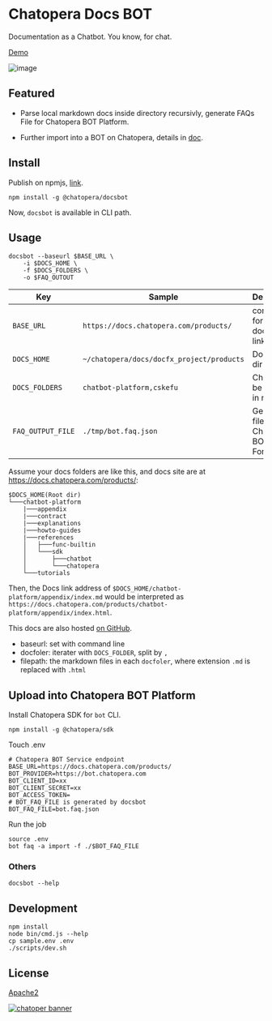 # Chatopera Docs BOT

Documentation as a Chatbot. You know, for chat.

[Demo](https://oh-my.cskefu.com/im/text/0e8xuk.html)

![image](https://user-images.githubusercontent.com/3538629/165872617-4528090d-c662-4d9a-b60c-db8340625b14.png)

## Featured

* Parse local markdown docs inside directory recursivly, generate FAQs File for Chatopera BOT Platform.

* Further import into a BOT on Chatopera, details in [doc](https://dwz.chatopera.com/754yr1).

## Install

Publish on npmjs, [link](https://www.npmjs.com/package/@chatopera/docsbot).

```
npm install -g @chatopera/docsbot
```

Now, `docsbot` is available in CLI path.

## Usage

```
docsbot --baseurl $BASE_URL \
    -i $DOCS_HOME \
    -f $DOCS_FOLDERS \
    -o $FAQ_OUTOUT
```

| Key | Sample | Description |
| --- | --- | --- |
| `BASE_URL` | `https://docs.chatopera.com/products/` | conjunction for the per doc page link  |
| `DOCS_HOME` | `~/chatopera/docs/docfx_project/products` | Docs root dir |
| `DOCS_FOLDERS` | `chatbot-platform,cskefu` | Child dirs to be parsed in root dir |
| `FAQ_OUTPUT_FILE` | `./tmp/bot.faq.json` | Generated file in Chatopera BOT FAQ Format |

Assume your docs folders are like this, and docs site are at <https://docs.chatopera.com/products/>:

```
$DOCS_HOME(Root dir)
└───chatbot-platform
    |───appendix
    |───contract
    |───explanations
    |───howto-guides
    |───references
    │   ├───func-builtin
    │   └───sdk
    │       ├───chatbot
    │       └───chatopera
    └───tutorials
```

Then, the Docs link address of `$DOCS_HOME/chatbot-platform/appendix/index.md` would be interpreted as `https://docs.chatopera.com/products/chatbot-platform/appendix/index.html`.

This docs are also hosted [on GitHub](https://github.com/chatopera/docs).

* baseurl: set with command line
* docfoler: iterater with `DOCS_FOLDER`, split by `,`
* filepath: the markdown files in each `docfoler`, where extension `.md` is replaced with `.html`

## Upload into Chatopera BOT Platform

Install Chatopera SDK for `bot` CLI.

```
npm install -g @chatopera/sdk
```

Touch .env

```
# Chatopera BOT Service endpoint
BASE_URL=https://docs.chatopera.com/products/
BOT_PROVIDER=https://bot.chatopera.com
BOT_CLIENT_ID=xx
BOT_CLIENT_SECRET=xx
BOT_ACCESS_TOKEN=
# BOT_FAQ_FILE is generated by docsbot
BOT_FAQ_FILE=bot.faq.json
```

Run the job

```
source .env
bot faq -a import -f ./$BOT_FAQ_FILE
```

### Others

```
docsbot --help
```

## Development

```
npm install
node bin/cmd.js --help
cp sample.env .env
./scripts/dev.sh
```

## License

[Apache2](./LICENSE)

[![chatoper banner][co-banner-image]][co-url]

[co-banner-image]: https://user-images.githubusercontent.com/3538629/42383104-da925942-8168-11e8-8195-868d5fcec170.png
[co-url]: https://docs.chatopera.com
